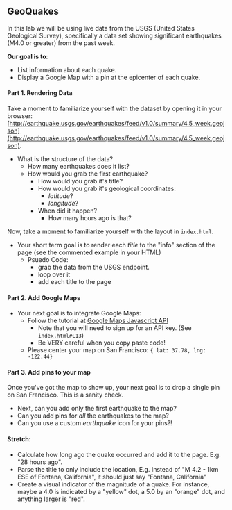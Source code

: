 ## GeoQuakes
In this lab we will be using live data from the USGS (United States Geological Survey), specifically a data set showing significant earthquakes (M4.0 or greater) from the past week.

**Our goal is to**:  
- List information about each quake.
- Display a Google Map with a pin at the epicenter of each quake.

#### Part 1. Rendering Data
Take a moment to familiarize yourself with the dataset by opening it in your browser: [http://earthquake.usgs.gov/earthquakes/feed/v1.0/summary/4.5_week.geojson](http://earthquake.usgs.gov/earthquakes/feed/v1.0/summary/4.5_week.geojson).

+ What is the structure of the data?
    + How many earthquakes does it list?
    + How would you grab the first earthquake?
        * How would you grab it's title?
        * How would you grab it's geological coordinates:
            - *latitude*?
            - *longitude*?
        * When did it happen?
            - How many hours ago is that?

Now, take a moment to familiarize yourself with the layout in `index.html`.
- Your short term goal is to render each *title* to the "info" section of the page (see the commented example in your HTML)
    - Psuedo Code:
        - grab the data from the USGS endpoint.
        - loop over it
        - add each title to the page

#### Part 2. Add Google Maps
- Your next goal is to integrate Google Maps:
    - Follow the tutorial at [Google Maps Javascript API](https://developers.google.com/maps/documentation/javascript/tutorial)
        + Note that you will need to sign up for an API key. (See `index.html#L13`)
        + Be VERY careful when you copy paste code!
    - Please center your map on San Francisco: `{ lat: 37.78, lng: -122.44}`

#### Part 3. Add pins to your map
Once you've got the map to show up, your next goal is to drop a single pin on San Francisco. This is a sanity check.  
- Next, can you add only the first earthquake to the map?
- Can you add pins for *all* the earthquakes to the map?
- Can you use a custom *earthquake* icon for your pins?!

#### Stretch:  
- Calculate how long ago the quake occurred and add it to the page. E.g. "28 hours ago".
- Parse the title to only include the location, E.g. Instead of "M 4.2 - 1km ESE of Fontana, California", it should just say "Fontana, California"
- Create a visual indicator of the magnitude of a quake. For instance, maybe a 4.0 is indicated by a "yellow" dot, a 5.0 by an "orange" dot, and anything larger is "red".
